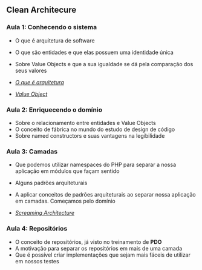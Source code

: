 ## Clean Architecure

### Aula 1: Conhecendo o sistema

- O que é arquitetura de software
- O que são entidades e que elas possuem uma identidade única
- Sobre Value Objects e que a sua igualdade se dá pela comparação dos seus valores


- _[O que é arquitetura](https://dev.to/phprio/o-que-e-arquitetura-17ob)_
- _[Value Object](https://martinfowler.com/bliki/ValueObject.html)_


### Aula 2: Enriquecendo o domínio

- Sobre o relacionamento entre entidades e Value Objects
- O conceito de fábrica no mundo do estudo de design de código
- Sobre named constructors e suas vantagens na legibilidade


### Aula 3: Camadas

- Que podemos utilizar namespaces do PHP para separar a nossa aplicação em módulos que façam sentido
- Alguns padrões arquiteturais
- A aplicar conceitos de padrões arquiteturais ao separar nossa aplicação em camadas. Começamos pelo domínio

- _[Screaming Architecture](https://blog.cleancoder.com/uncle-bob/2011/09/30/Screaming-Architecture.html)_

### Aula 4: Repositórios

- O conceito de repositórios, já visto no treinamento de **PDO**
- A motivação para separar os repositórios em mais de uma camada
- Que é possível criar implementações que sejam mais fáceis de utilizar em nossos testes